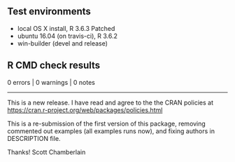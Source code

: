 ## Test environments

* local OS X install, R 3.6.3 Patched
* ubuntu 16.04 (on travis-ci), R 3.6.2
* win-builder (devel and release)

## R CMD check results

0 errors | 0 warnings | 0 notes

---

This is a new release. I have read and agree to the the
CRAN policies at https://cran.r-project.org/web/packages/policies.html

This is a re-submission of the first version of this package, removing 
commented out examples (all examples runs now), and fixing authors in DESCRIPTION file.

Thanks!
Scott Chamberlain
